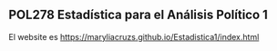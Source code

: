 
## POL278 Estadística para el Análisis Político 1

El website es https://maryliacruzs.github.io/Estadistica1/index.html



